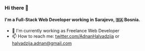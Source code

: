 ### Hi there 👋
 
#### I'm a Full-Stack Web Developer working in Sarajevo, 🇧🇦 Bosnia.
 
- 🔭 I'm currently working as Freelance Web Developer
- 📫 How to reach me: [twitter.com/AdnanHalvadzija](https://twitter.com/AdnanHalvadzija) or [halvadzija.adnan@gmail.com](mailto:halvadzija.adnan@gmail.com)


<!--
**ahalvadzija/ahalvadzija** is a ✨ _special_ ✨ repository because its `README.md` (this file) appears on your GitHub profile.

Here are some ideas to get you started:

- 🔭 I'm currently working as Freelance Web developer
- 🌱 I’m currently learning ...
- 👯 I’m looking to collaborate on ...
- 🤔 I’m looking for help with ...
- 💬 Ask me about ...
- 📫 How to reach me: 
- 😄 Pronouns: ...
- ⚡ Fun fact: ...
-->
